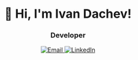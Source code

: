 <h1 align="center">👋 Hi, I'm Ivan Dachev!</h1>
<h3 align="center">Developer</h3>

<p align="center">
  <a href="mailto:dacheww13@gmail.com">
    <img alt="Email" src="https://img.shields.io/badge/Email-dacheww13@gmail.com-blue?style=flat-square&logo=gmail">
  </a>
  <a href="https://www.linkedin.com/in/ivan-dachev">
    <img alt="LinkedIn" src="https://img.shields.io/badge/LinkedIn-Ivan_Dachev-blue?style=flat-square&logo=linkedin">
  </a>
</p>
